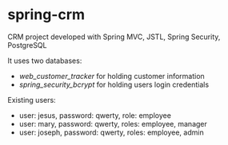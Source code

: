 # spring-crm
CRM project developed with Spring MVC, JSTL, Spring Security, PostgreSQL

It uses two databases: 
- *web_customer_tracker* for holding customer information
- *spring_security_bcrypt* for holding users login credentials

Existing users:
- user: jesus, password: qwerty, role: employee
- user: mary, password: qwerty, roles: employee, manager
- user: joseph, password: qwerty, roles: employee, admin
